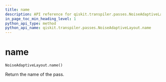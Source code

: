 ```yaml
---
title: name
description: API reference for qiskit.transpiler.passes.NoiseAdaptiveLayout.name
in_page_toc_min_heading_level: 1
python_api_type: method
python_api_name: qiskit.transpiler.passes.NoiseAdaptiveLayout.name
---
```


# name

<span id="qiskit.transpiler.passes.NoiseAdaptiveLayout.name" />

`NoiseAdaptiveLayout.name()`

Return the name of the pass.

